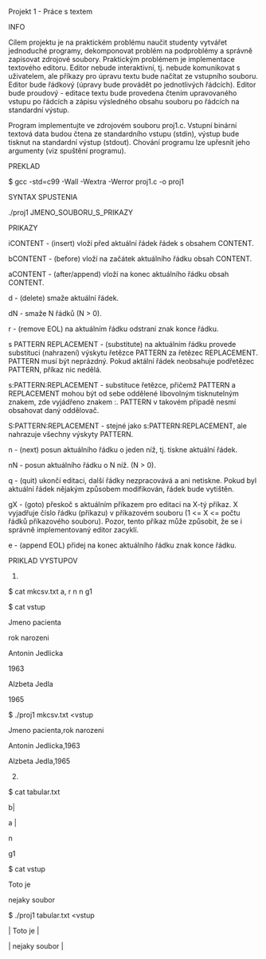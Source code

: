 Projekt 1 - Práce s textem

INFO

Cílem projektu je na praktickém problému naučit studenty vytvářet jednoduché programy, dekomponovat problém na podproblémy a                  správně zapisovat zdrojové soubory. Praktickým problémem je implementace textového editoru. Editor nebude interaktivní, tj. nebude komunikovat s uživatelem, ale příkazy pro úpravu textu bude načítat ze vstupního souboru. Editor bude řádkový (úpravy bude provádět po jednotlivých řádcích). Editor bude proudový - editace textu bude provedena čtením upravovaného vstupu po řádcích a zápisu výsledného obsahu souboru po řádcích na standardní výstup.

  Program implementujte ve zdrojovém souboru proj1.c. Vstupní binární textová data budou čtena ze standardního vstupu (stdin), výstup bude tisknut na standardní výstup (stdout). Chování programu lze upřesnit jeho argumenty (viz spuštění programu).
  
  PREKLAD
  
  $ gcc -std=c99 -Wall -Wextra -Werror proj1.c -o proj1
  
  SYNTAX SPUSTENIA
  
  ./proj1 JMENO_SOUBORU_S_PRIKAZY
  
  PRIKAZY 
  
iCONTENT - (insert) vloží před aktuální řádek řádek s obsahem CONTENT.

bCONTENT - (before) vloží na začátek aktuálního řádku obsah CONTENT.

aCONTENT - (after/append) vloží na konec aktuálního řádku obsah CONTENT.

d - (delete) smaže aktuální řádek.

dN - smaže N řádků (N > 0).

r - (remove EOL) na aktuálním řádku odstraní znak konce řádku.

s PATTERN REPLACEMENT - (substitute) na aktuálním řádku provede substituci (nahrazení) výskytu řetězce PATTERN za řetězec REPLACEMENT. PATTERN musí být neprázdný. Pokud aktální řádek neobsahuje podřetězec PATTERN, příkaz nic nedělá.

s:PATTERN:REPLACEMENT - substituce řetězce, přičemž PATTERN a REPLACEMENT mohou být od sebe oddělené libovolným tisknutelným znakem, zde vyjádřeno znakem :. PATTERN v takovém případě nesmí obsahovat daný oddělovač.

S:PATTERN:REPLACEMENT - stejné jako s:PATTERN:REPLACEMENT, ale nahrazuje všechny výskyty PATTERN.

n - (next) posun aktuálního řádku o jeden níž, tj. tiskne aktuální řádek.

nN - posun aktuálního řádku o N níž. (N > 0).

q - (quit) ukončí editaci, další řádky nezpracovává a ani netiskne. Pokud byl aktuální řádek nějakým způsobem modifikován, řádek bude vytištěn.

gX - (goto) přeskoč s aktuálním příkazem pro editaci na X-tý příkaz. X vyjadřuje číslo řádku (příkazu) v příkazovém souboru (1 <= X <= počtu řádků příkazového souboru). Pozor, tento příkaz může způsobit, že se i správně implementovaný editor zacyklí.

e - (append EOL) přidej na konec aktuálního řádku znak konce řádku.

PRIKLAD VYSTUPOV

1)
$ cat mkcsv.txt
a,
r
n
n
g1
 
$ cat vstup

Jmeno pacienta

rok narozeni

Antonin Jedlicka

1963

Alzbeta Jedla

1965

 
$ ./proj1 mkcsv.txt <vstup

Jmeno pacienta,rok narozeni

Antonin Jedlicka,1963

Alzbeta Jedla,1965

2)

$ cat tabular.txt

b| 

a |

n

g1

 
$ cat vstup

Toto je

nejaky soubor
 
$ ./proj1 tabular.txt <vstup

| Toto je |

| nejaky soubor |

